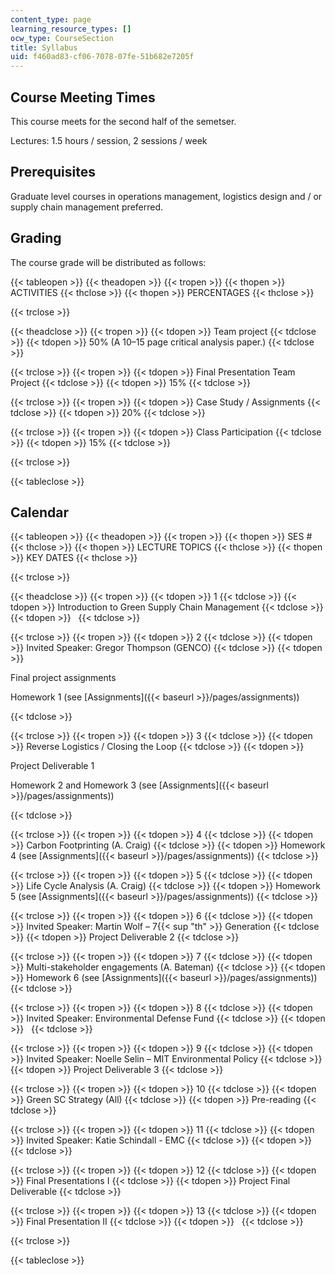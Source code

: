 ```yaml
---
content_type: page
learning_resource_types: []
ocw_type: CourseSection
title: Syllabus
uid: f460ad83-cf06-7078-07fe-51b682e7205f
---
```


Course Meeting Times
--------------------

This course meets for the second half of the semetser.

Lectures: 1.5 hours / session, 2 sessions / week

Prerequisites
-------------

Graduate level courses in operations management, logistics design and / or supply chain management preferred.

Grading
-------

The course grade will be distributed as follows:

{{< tableopen >}}
{{< theadopen >}}
{{< tropen >}}
{{< thopen >}}
ACTIVITIES
{{< thclose >}}
{{< thopen >}}
PERCENTAGES
{{< thclose >}}

{{< trclose >}}

{{< theadclose >}}
{{< tropen >}}
{{< tdopen >}}
Team project
{{< tdclose >}}
{{< tdopen >}}
50% (A 10–15 page critical analysis paper.)
{{< tdclose >}}

{{< trclose >}}
{{< tropen >}}
{{< tdopen >}}
Final Presentation Team Project
{{< tdclose >}}
{{< tdopen >}}
15%
{{< tdclose >}}

{{< trclose >}}
{{< tropen >}}
{{< tdopen >}}
Case Study / Assignments
{{< tdclose >}}
{{< tdopen >}}
20%
{{< tdclose >}}

{{< trclose >}}
{{< tropen >}}
{{< tdopen >}}
Class Participation
{{< tdclose >}}
{{< tdopen >}}
15%
{{< tdclose >}}

{{< trclose >}}

{{< tableclose >}}

Calendar
--------

{{< tableopen >}}
{{< theadopen >}}
{{< tropen >}}
{{< thopen >}}
SES #
{{< thclose >}}
{{< thopen >}}
LECTURE TOPICS
{{< thclose >}}
{{< thopen >}}
KEY DATES
{{< thclose >}}

{{< trclose >}}

{{< theadclose >}}
{{< tropen >}}
{{< tdopen >}}
1
{{< tdclose >}}
{{< tdopen >}}
Introduction to Green Supply Chain Management
{{< tdclose >}}
{{< tdopen >}}
 
{{< tdclose >}}

{{< trclose >}}
{{< tropen >}}
{{< tdopen >}}
2
{{< tdclose >}}
{{< tdopen >}}
Invited Speaker: Gregor Thompson (GENCO)
{{< tdclose >}}
{{< tdopen >}}


Final project assignments

Homework 1 (see [Assignments]({{< baseurl >}}/pages/assignments))


{{< tdclose >}}

{{< trclose >}}
{{< tropen >}}
{{< tdopen >}}
3
{{< tdclose >}}
{{< tdopen >}}
Reverse Logistics / Closing the Loop
{{< tdclose >}}
{{< tdopen >}}


Project Deliverable 1

Homework 2 and Homework 3 (see [Assignments]({{< baseurl >}}/pages/assignments))


{{< tdclose >}}

{{< trclose >}}
{{< tropen >}}
{{< tdopen >}}
4
{{< tdclose >}}
{{< tdopen >}}
Carbon Footprinting (A. Craig)
{{< tdclose >}}
{{< tdopen >}}
Homework 4 (see [Assignments]({{< baseurl >}}/pages/assignments))
{{< tdclose >}}

{{< trclose >}}
{{< tropen >}}
{{< tdopen >}}
5
{{< tdclose >}}
{{< tdopen >}}
Life Cycle Analysis (A. Craig)
{{< tdclose >}}
{{< tdopen >}}
Homework 5 (see [Assignments]({{< baseurl >}}/pages/assignments))
{{< tdclose >}}

{{< trclose >}}
{{< tropen >}}
{{< tdopen >}}
6
{{< tdclose >}}
{{< tdopen >}}
Invited Speaker: Martin Wolf – 7{{< sup "th" >}} Generation
{{< tdclose >}}
{{< tdopen >}}
Project Deliverable 2
{{< tdclose >}}

{{< trclose >}}
{{< tropen >}}
{{< tdopen >}}
7
{{< tdclose >}}
{{< tdopen >}}
Multi-stakeholder engagements (A. Bateman)
{{< tdclose >}}
{{< tdopen >}}
Homework 6 (see [Assignments]({{< baseurl >}}/pages/assignments))
{{< tdclose >}}

{{< trclose >}}
{{< tropen >}}
{{< tdopen >}}
8
{{< tdclose >}}
{{< tdopen >}}
Invited Speaker: Environmental Defense Fund
{{< tdclose >}}
{{< tdopen >}}
 
{{< tdclose >}}

{{< trclose >}}
{{< tropen >}}
{{< tdopen >}}
9
{{< tdclose >}}
{{< tdopen >}}
Invited Speaker: Noelle Selin – MIT Environmental Policy
{{< tdclose >}}
{{< tdopen >}}
Project Deliverable 3
{{< tdclose >}}

{{< trclose >}}
{{< tropen >}}
{{< tdopen >}}
10
{{< tdclose >}}
{{< tdopen >}}
Green SC Strategy (All)
{{< tdclose >}}
{{< tdopen >}}
Pre-reading
{{< tdclose >}}

{{< trclose >}}
{{< tropen >}}
{{< tdopen >}}
11
{{< tdclose >}}
{{< tdopen >}}
Invited Speaker: Katie Schindall - EMC
{{< tdclose >}}
{{< tdopen >}}
 
{{< tdclose >}}

{{< trclose >}}
{{< tropen >}}
{{< tdopen >}}
12
{{< tdclose >}}
{{< tdopen >}}
Final Presentations I
{{< tdclose >}}
{{< tdopen >}}
Project Final Deliverable
{{< tdclose >}}

{{< trclose >}}
{{< tropen >}}
{{< tdopen >}}
13
{{< tdclose >}}
{{< tdopen >}}
Final Presentation II
{{< tdclose >}}
{{< tdopen >}}
 
{{< tdclose >}}

{{< trclose >}}

{{< tableclose >}}

